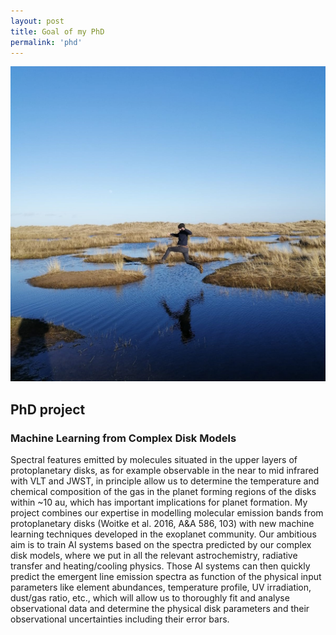 ```yaml
---
layout: post
title: Goal of my PhD
permalink: 'phd'
---
```

[<img src="/images/jump.jpg" class="fit image">](/phd)


## PhD project
### Machine Learning from Complex Disk Models
Spectral features emitted by molecules situated in the upper layers of protoplanetary
disks, as for example observable in the near to mid infrared with VLT and JWST, in
principle allow us to determine the temperature and chemical composition of the gas in
the planet forming regions of the disks within ~10 au, which has important implications
for planet formation. My project combines our expertise in modelling molecular
emission bands from protoplanetary disks (Woitke et al. 2016, A&A 586, 103) with new
machine learning techniques developed in the exoplanet community. Our ambitious aim
is to train AI systems based on the spectra predicted by our complex disk models, where
we put in all the relevant astrochemistry, radiative transfer and heating/cooling physics.
Those AI systems can then quickly predict the emergent line emission spectra as
function of the physical input parameters like element abundances, temperature profile,
UV irradiation, dust/gas ratio, etc., which will allow us to thoroughly fit and analyse
observational data and determine the physical disk parameters and their observational
uncertainties including their error bars.


